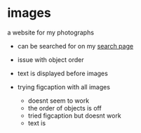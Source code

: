 # images
a website for my photographs
- can be searched for on my [search page](https://skparab1.github.io/search)

- issue with object order
- text is displayed before images
- trying figcaption with all images
  - doesnt seem to work 
  - the order of objects is off
  - tried figcaption but doesnt work
  - text is 
